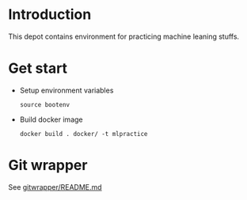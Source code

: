 # Introduction

This depot contains environment for practicing machine leaning stuffs. 

# Get start

* Setup environment variables

  `source bootenv`

* Build docker image

  `docker build . docker/ -t mlpractice`

# Git wrapper

See [gitwrapper/README.md](gitwrapper/README.md)





